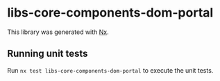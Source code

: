 # libs-core-components-dom-portal

This library was generated with [Nx](https://nx.dev).

## Running unit tests

Run `nx test libs-core-components-dom-portal` to execute the unit tests.
